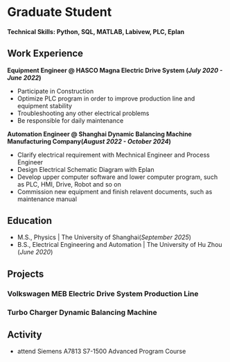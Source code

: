 

# Graduate Student

#### Technical Skills: Python, SQL, MATLAB, Labivew, PLC, Eplan



## Work Experience
**Equipment Engineer @ HASCO Magna Electric Drive System (_July 2020 - June 2022_)**
- Participate in Construction
- Optimize PLC program in order to improve production line and equipment stability
- Troubleshooting any other electrical problems
- Be responsible for daily maintenance 

**Automation Engineer @ Shanghai Dynamic Balancing Machine Manufacturing Company(_August 2022 - October 2024_)**
- Clarify electrical requirement with Mechnical Engineer and Process Engineer
- Design Electrical Schematic Diagram with Eplan
- Develop upper computer software and lower computer program, such as PLC, HMI, Drive, Robot and so on
- Commission new equipment and finish relavent documents, such as maintenance manual

## Education							       		
- M.S., Physics	| The University of Shanghai(_September 2025_)	 			        		
- B.S., Electrical Engineering and Automation | The University of Hu Zhou (_June 2020_)


## Projects

### Volkswagen MEB Electric Drive System Production Line
### Turbo Charger Dynamic Balancing Machine 

## Activity							       		
- attend Siemens A7813 S7-1500 Advanced Program Course 			        		


  
